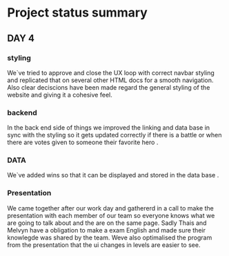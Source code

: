 # Project status summary 

## DAY 4


### styling 
We`ve tried to approve and close the UX  loop with correct navbar styling and replicated that on several other HTML docs for a smooth navigation.
Also clear deciscions have been made regard the general styling of the website and giving it a cohesive feel. 



### backend
In the back end side of  things we improved the linking and data base in sync with the styling so it gets updated correctly if there is a battle or 
when there are votes given to someone their favorite hero .


### DATA
We`ve added wins so that it can be displayed and stored in the data base .



### Presentation 
We came together after our work day and gathererd in a call to make the presentation with each member of our team so everyone knows what we are going to talk about and the are on the same page. Sadly Thais and Melvyn have a obligation to make a exam English and made sure their knowlegde was shared by the team.
Weve also optimalised the program from the presentation that the ui changes in levels are easier to see. 



